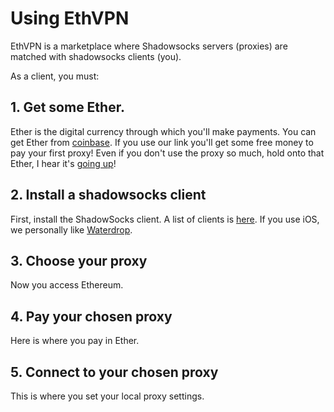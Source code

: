 # Using EthVPN

EthVPN is a marketplace where Shadowsocks servers (proxies) are matched with shadowsocks clients (you).

As a client, you must:

## 1. Get some Ether.

Ether is the digital currency through which you'll make payments.  You can get Ether from [coinbase](https://www.coinbase.com/join/52fbe721d358f6dda000010a).  If you use our link you'll get some free money to pay your first proxy!  Even if you don't use the proxy so much, hold onto that Ether, I hear it's [going up](https://coinmarketcap.com/currencies/ethereum/)!

## 2. Install a shadowsocks client
First, install the ShadowSocks client.  A list of clients is [here](https://shadowsocks.org/en/download/clients.html). 
If you use iOS, we personally like [Waterdrop](https://itunes.apple.com/us/app/waterdrop-shadowsocks-client-for-ios/id1212107997?mt=8).

## 3. Choose your proxy
Now you access Ethereum.

## 4. Pay your chosen proxy
Here is where you pay in Ether.

## 5. Connect to your chosen proxy
This is where you set your local proxy settings.
